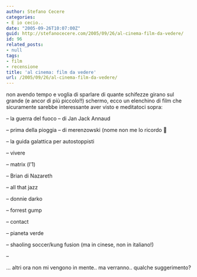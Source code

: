```yaml
---
author: Stefano Cecere
categories:
- E io cecio..
date: "2005-09-26T10:07:00Z"
guid: http://stefanocecere.com/2005/09/26/al-cinema-film-da-vedere/
id: 96
related_posts:
- null
tags:
- film
- recensione
title: 'al cinema: film da vedere'
url: /2005/09/26/al-cinema-film-da-vedere/
---
```


non avendo tempo e voglia di sparlare di quante schifezze girano sul grande (e ancor di pi&#xf9; piccolo!!) schermo, ecco un elenchino di film che sicuramente sarebbe interessante aver visto e meditatoci sopra:

&#8211; la guerra del fuoco &#8211; di Jan Jack Annaud
  
&#8211; prima della pioggia &#8211; di merenzowski (nome non me lo ricordo 🙂
  
&#8211; la guida galattica per autostoppisti
  
&#8211; vivere
  
&#8211; matrix (l&#x2019;1)
  
&#8211; Brian di Nazareth
  
&#8211; all that jazz
  
&#8211; donnie darko
  
&#8211; forrest gump
  
&#8211; contact
  
&#8211; pianeta verde
  
&#8211; shaoling soccer/kung fusion (ma in cinese, non in italiano!)
  
&#8211;
  
&#8230; altri ora non mi vengono in mente.. ma verranno.. qualche suggerimento?